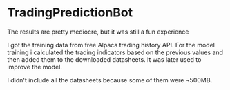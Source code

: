 # TradingPredictionBot
The results are pretty mediocre, but it was still a fun experience

I got the training data from free Alpaca trading history API.
For the model training i calculated the trading indicators based on the previous values and then added them to the downloaded datasheets. It was later used to improve the model.

I didn't include all the datasheets because some of them were ~500MB.

